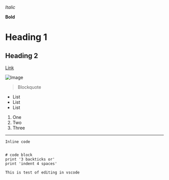 *Italic*

**Bold**

# Heading 1

## Heading 2

[Link](https://images.fineartamerica.com/images/artworkimages/mediumlarge/3/capybara-cabernet-will-bullas.jpg)

![Image](https://images.fineartamerica.com/images/artworkimages/mediumlarge/3/capybara-cabernet-will-bullas.jpg)	

> Blockquote

* List
* List
* List

1. One
2. Two 
3. Three

---

`Inline code`

```

# code block
print '3 backticks or'
print 'indent 4 spaces'

```

```
This is test of editing in vscode
```